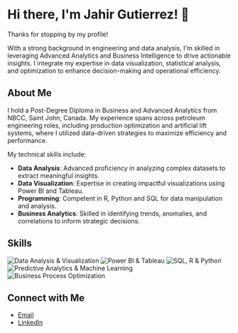 # Hi there, I'm Jahir Gutierrez! 👋

Thanks for stopping by my profile!

With a strong background in engineering and data analysis, I'm skilled in leveraging Advanced Analytics and Business Intelligence to drive actionable insights. I integrate my expertise in data visualization, statistical analysis, and optimization to enhance decision-making and operational efficiency.

## About Me

I hold a Post-Degree Diploma in Business and Advanced Analytics from NBCC, Saint John, Canada. My experience spans across petroleum engineering roles, including production optimization and artificial lift systems, where I utilized data-driven strategies to maximize efficiency and performance.

My technical skills include:

- **Data Analysis**: Advanced proficiency in analyzing complex datasets to extract meaningful insights.
- **Data Visualization**: Expertise in creating impactful visualizations using Power BI and Tableau.
- **Programming**: Competent in R, Python and SQL for data manipulation and analysis.
- **Business Analytics**: Skilled in identifying trends, anomalies, and correlations to inform strategic decisions.

## Skills

![Data Analysis & Visualization](https://img.shields.io/badge/Data%20Analysis%20%26%20Visualization-Expert-blue)
![Power BI & Tableau](https://img.shields.io/badge/Power%20BI%20%26%20Tableau-Intermediate-green)
![SQL, R & Python](https://img.shields.io/badge/SQL%2C%20R%20%26%20Python-Advanced-orange)
![Predictive Analytics & Machine Learning](https://img.shields.io/badge/Predictive%20Analytics%20%26%20Machine%20Learning-Advanced-red)
![Business Process Optimization](https://img.shields.io/badge/Business%20Process%20Optimization-Intermediate-yellow)

## Connect with Me

- [Email](mailto:jaargug@outlook.com)
- [LinkedIn](https://www.linkedin.com/in/jaarguga/)

<!-- Add a note if you have any ongoing projects or interests -->
